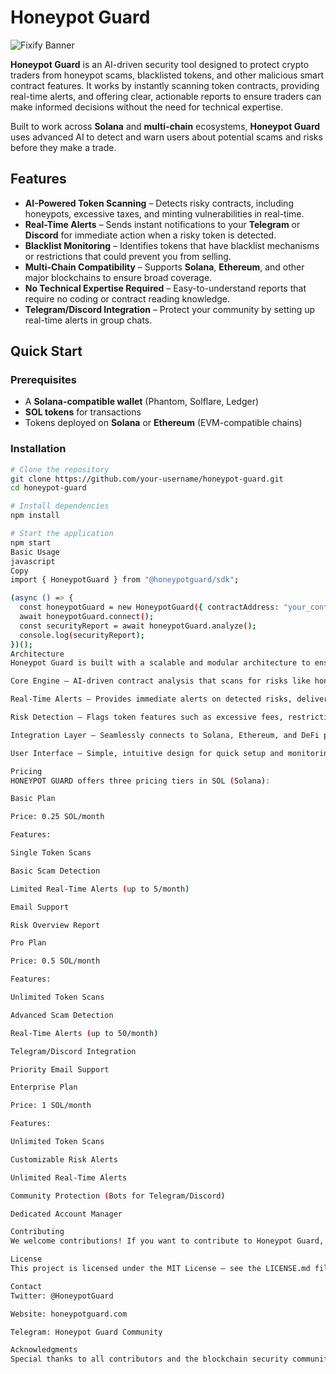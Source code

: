 # Honeypot Guard

![Fixify Banner](https://raw.githubusercontent.com/Exilium-Labs/Fixify/refs/heads/main/Bandner.png)

**Honeypot Guard** is an AI-driven security tool designed to protect crypto traders from honeypot scams, blacklisted tokens, and other malicious smart contract features. It works by instantly scanning token contracts, providing real-time alerts, and offering clear, actionable reports to ensure traders can make informed decisions without the need for technical expertise.

Built to work across **Solana** and **multi-chain** ecosystems, **Honeypot Guard** uses advanced AI to detect and warn users about potential scams and risks before they make a trade.

## Features

- **AI-Powered Token Scanning** – Detects risky contracts, including honeypots, excessive taxes, and minting vulnerabilities in real-time.
- **Real-Time Alerts** – Sends instant notifications to your **Telegram** or **Discord** for immediate action when a risky token is detected.
- **Blacklist Monitoring** – Identifies tokens that have blacklist mechanisms or restrictions that could prevent you from selling.
- **Multi-Chain Compatibility** – Supports **Solana**, **Ethereum**, and other major blockchains to ensure broad coverage.
- **No Technical Expertise Required** – Easy-to-understand reports that require no coding or contract reading knowledge.
- **Telegram/Discord Integration** – Protect your community by setting up real-time alerts in group chats.

## Quick Start

### Prerequisites

- A **Solana-compatible wallet** (Phantom, Solflare, Ledger)
- **SOL tokens** for transactions
- Tokens deployed on **Solana** or **Ethereum** (EVM-compatible chains)

### Installation

```bash
# Clone the repository
git clone https://github.com/your-username/honeypot-guard.git
cd honeypot-guard

# Install dependencies
npm install

# Start the application
npm start
Basic Usage
javascript
Copy
import { HoneypotGuard } from "@honeypotguard/sdk";

(async () => {
  const honeypotGuard = new HoneypotGuard({ contractAddress: "your_contract_address" });
  await honeypotGuard.connect();
  const securityReport = await honeypotGuard.analyze();
  console.log(securityReport);
})();
Architecture
Honeypot Guard is built with a scalable and modular architecture to ensure high performance and easy integration:

Core Engine – AI-driven contract analysis that scans for risks like honeypots, blacklists, and minting functions.

Real-Time Alerts – Provides immediate alerts on detected risks, delivered via Telegram and Discord.

Risk Detection – Flags token features such as excessive fees, restrictions, and minting vulnerabilities.

Integration Layer – Seamlessly connects to Solana, Ethereum, and DeFi protocols for broad compatibility.

User Interface – Simple, intuitive design for quick setup and monitoring of tokens.

Pricing
HONEYPOT GUARD offers three pricing tiers in SOL (Solana):

Basic Plan

Price: 0.25 SOL/month

Features:

Single Token Scans

Basic Scam Detection

Limited Real-Time Alerts (up to 5/month)

Email Support

Risk Overview Report

Pro Plan

Price: 0.5 SOL/month

Features:

Unlimited Token Scans

Advanced Scam Detection

Real-Time Alerts (up to 50/month)

Telegram/Discord Integration

Priority Email Support

Enterprise Plan

Price: 1 SOL/month

Features:

Unlimited Token Scans

Customizable Risk Alerts

Unlimited Real-Time Alerts

Community Protection (Bots for Telegram/Discord)

Dedicated Account Manager

Contributing
We welcome contributions! If you want to contribute to Honeypot Guard, please fork the repository and follow the steps in our Contributing Guide.

License
This project is licensed under the MIT License – see the LICENSE.md file for details.

Contact
Twitter: @HoneypotGuard

Website: honeypotguard.com

Telegram: Honeypot Guard Community

Acknowledgments
Special thanks to all contributors and the blockchain security community for making this project possible.
